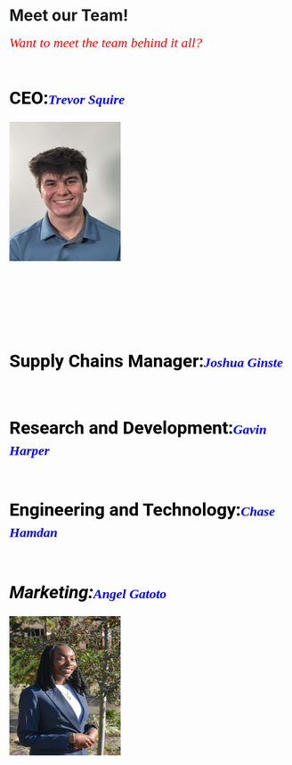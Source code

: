 # Meet our Team!
<html>
<head>
   <p><font face="Times new roman"><font color="red"><font size="5"><i>Want to meet the team behind it all?</i>
   <br/>
   <br/>
   <h1><font face="Roboto"><font color="black"><font size="6"><b>CEO:</b><font face="Times new roman"><font color="blue"><font size="5"><i>Trevor Squire</i>
   <p><img src="https://github.com/TrevTroopa/TrevTroopa.github.io/blob/main/IMG_2409.JPG?raw=true" height="250" width="200"/></p>
   <br/>
   <br/>
   <h2><font face="Roboto"><font color="black"><font size="6"><b>Supply Chains Manager:</b><font face="Times new roman"><font color="blue"><font size="5"><i>Joshua Ginste</i>
   <br/>
   <br/>
   <h3><font face="Roboto"><font color="black"><font size="6"><b>Research and Development:</b><font face="Times new roman"><font color="blue"><font size="5"><i>Gavin Harper</i>
   <br/>
   <br/>
   <h4><font face="Roboto"><font color="black"><font size="6"><b>Engineering and Technology:</b><font face="Times new roman"><font color="blue"><font size="5"><i>Chase Hamdan</i>
   <br/>
   <br/>
   <h5><font face="Roboto"><font color="black"><font size="6"><b>Marketing:</b><font face="Times new roman"><font color="blue"><font size="5"><i>Angel Gatoto</i>
   <p><img src="https://github.com/TrevTroopa/TrevTroopa.github.io/blob/main/IMG_9973.PNG?raw=true" height="250" width="200"/></p>

